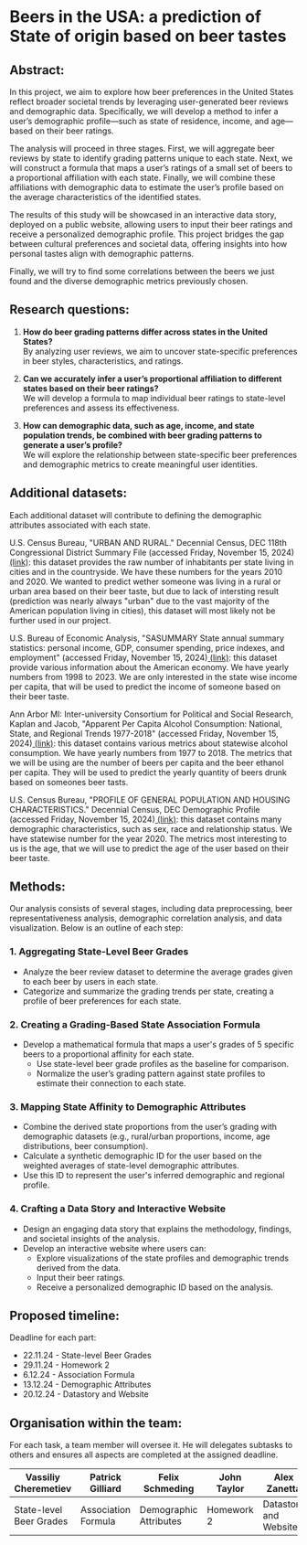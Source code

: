 
# Beers in the USA: a prediction of State of origin based on beer tastes
## Abstract: 
In this project, we aim to explore how beer preferences in the United States reflect broader societal trends by leveraging user-generated beer reviews and demographic data. Specifically, we will develop a method to infer a user’s demographic profile—such as state of residence, income, and age—based on their beer ratings.

The analysis will proceed in three stages. First, we will aggregate beer reviews by state to identify grading patterns unique to each state. Next, we will construct a formula that maps a user’s ratings of a small set of beers to a proportional affiliation with each state. Finally, we will combine these affiliations with demographic data to estimate the user’s profile based on the average characteristics of the identified states.

The results of this study will be showcased in an interactive data story, deployed on a public website, allowing users to input their beer ratings and receive a personalized demographic profile. This project bridges the gap between cultural preferences and societal data, offering insights into how personal tastes align with demographic patterns.

Finally, we will try to find some correlations between the beers we just found and the diverse demographic metrics previously chosen.

## Research questions:
1. **How do beer grading patterns differ across states in the United States?**  
   By analyzing user reviews, we aim to uncover state-specific preferences in beer styles, characteristics, and ratings.

2. **Can we accurately infer a user’s proportional affiliation to different states based on their beer ratings?**  
   We will develop a formula to map individual beer ratings to state-level preferences and assess its effectiveness.

3. **How can demographic data, such as age, income, and state population trends, be combined with beer grading patterns to generate a user’s profile?**  
   We will explore the relationship between state-specific beer preferences and demographic metrics to create meaningful user identities.

## Additional datasets:
Each additional dataset will contribute to defining the demographic attributes associated with each state.

U.S. Census Bureau, "URBAN AND RURAL." Decennial Census, DEC 118th Congressional District Summary File (accessed Friday, November 15, 2024)[ (link)](https://data.census.gov/table/DECENNIALCD1182020.H2?q=rural): this dataset provides the raw number of inhabitants per state living in cities and in the countryside. We have these numbers for the years 2010 and 2020. We wanted to predict wether someone was living in a rural or urban area based on their beer taste, but due to lack of intersting result (prediction was nearly always "urban" due to the vast majority of the American population living in cities), this dataset will most likely not be further used in our project.

U.S. Bureau of Economic Analysis, "SASUMMARY State annual summary statistics: personal income, GDP, consumer spending, price indexes, and employment" (accessed Friday, November 15, 2024)[ (link)](https://apps.bea.gov/itable/?ReqID=70&step=1#eyJhcHBpZCI6NzAsInN0ZXBzIjpbMSwyOSwyNSwzMSwyNiwyNywzMF0sImRhdGEiOltbIlRhYmxlSWQiLCI2MDAiXSxbIk1ham9yX0FyZWEiLCIwIl0sWyJTdGF0ZSIsWyIwIl1dLFsiQXJlYSIsWyJYWCJdXSxbIlN0YXRpc3RpYyIsWyItMSJdXSxbIlVuaXRfb2ZfbWVhc3VyZSIsIkxldmVscyJdLFsiWWVhciIsWyItMSJdXSxbIlllYXJCZWdpbiIsIi0xIl0sWyJZZWFyX0VuZCIsIi0xIl1dfQ==): this dataset provide various information about the American economy. We have yearly numbers from 1998 to 2023. We are only interested in the state wise income per capita, that will be used to predict the income of someone based on their beer taste.

Ann Arbor MI: Inter-university Consortium for Political and Social Research, Kaplan and Jacob, "Apparent Per Capita Alcohol Consumption: National, State, and Regional Trends 1977-2018" (accessed Friday, November 15, 2024)[ (link)](https://doi.org/10.3886/E105583V5-82040): this dataset contains various metrics about statewise alcohol consumption. We have yearly numbers from 1977 to 2018. The metrics that we will be using are the number of beers per capita and the beer ethanol per capita. They will be used to predict the yearly quantity of beers drunk based on someones beer tasts.

U.S. Census Bureau, "PROFILE OF GENERAL POPULATION AND HOUSING CHARACTERISTICS." Decennial Census, DEC Demographic Profile (accessed Friday, November 15, 2024)[ (link)](https://data.census.gov/table/DECENNIALDP2020.DP1?q=decenial%20census&g=010XX00US$0400000_9500000US5699999): this dataset contains many demographic characteristics, such as sex, race and relationship status. We have statewise number for the year 2020. The metrics most interesting to us is the age, that we will use to predict the age of the user based on their beer taste.


## Methods:

Our analysis consists of several stages, including data preprocessing, beer representativeness analysis, demographic correlation analysis, and data visualization. Below is an outline of each step:

### 1. Aggregating State-Level Beer Grades
- Analyze the beer review dataset to determine the average grades given to each beer by users in each state.
- Categorize and summarize the grading trends per state, creating a profile of beer preferences for each state.

### 2. Creating a Grading-Based State Association Formula
- Develop a mathematical formula that maps a user's grades of 5 specific beers to a proportional affinity for each state.  
  - Use state-level beer grade profiles as the baseline for comparison.
  - Normalize the user’s grading pattern against state profiles to estimate their connection to each state.

### 3. Mapping State Affinity to Demographic Attributes
- Combine the derived state proportions from the user’s grading with demographic datasets (e.g., rural/urban proportions, income, age distributions, beer consumption).
- Calculate a synthetic demographic ID for the user based on the weighted averages of state-level demographic attributes.
- Use this ID to represent the user's inferred demographic and regional profile.

### 4. Crafting a Data Story and Interactive Website
- Design an engaging data story that explains the methodology, findings, and societal insights of the analysis.
- Develop an interactive website where users can:
  - Explore visualizations of the state profiles and demographic trends derived from the data.
  - Input their beer ratings.
  - Receive a personalized demographic ID based on the analysis.


## Proposed timeline:
Deadline for each part:
- 22.11.24 - State-level Beer Grades
- 29.11.24 - Homework 2
- 6.12.24 - Association Formula
- 13.12.24 - Demographic Attributes
- 20.12.24 - Datastory and Website
  
## Organisation within the team:

For each task, a team member will oversee it. He will delegates subtasks to others and ensures all aspects are completed at the assigned deadline.

| Vassiliy Cheremetiev    | Patrick Gilliard    | Felix Schmeding        | John Taylor | Alex Zanetta          |
|-------------------------|---------------------|------------------------|-------------|-----------------------|
| State-level Beer Grades | Association Formula | Demographic Attributes | Homework 2  | Datastory and Website |
